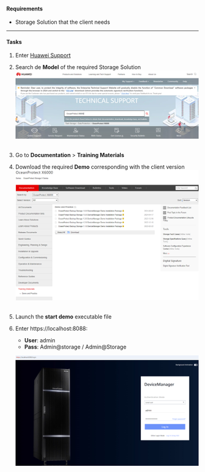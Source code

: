#### Requirements
- Storage Solution that the client needs
---
#### Tasks
1. Enter [Huawei Support](https://support.huawei.com/enterprise)
2. Search de **Model** of the required Storage Solution
   ![DMDemo001](../Images/DMDemo001.png)<br>
   <br>

3. Go to **Documentation** > **Training Materials**
4. Download the required **Demo** corresponding with the client version
   ![DMDemo002](../Images/DMDemo002.png)<br>
   <br>

5. Launch the **start demo** executable file
6. Enter https://localhost:8088:
	- **User**: admin
	- **Pass**: Admin@storage / Admin@Storage

   ![DMDemo003](../Images/DMDemo003.png)<br>